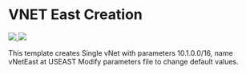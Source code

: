 # VNET East Creation

<a href="https://portal.azure.com/#create/Microsoft.Template/uri/https%3A%2F%2Fraw.githubusercontent.com%2Fmartintodorov79%2Fazure-quickstart-templates%2Fmaster%2F001-Test2%2FvNetEast.template.json" target="_blank">
    <img src="http://azuredeploy.net/deploybutton.png"/>
</a>
<a href="http://armviz.io/#/?load=https%3A%2F%2Fraw.githubusercontent.com%2Fmartintodorov79%2Fazure-quickstart-templates%2Fmaster%2F001-Test2%2FvNetEast.template.json" target="_blank">
    <img src="http://armviz.io/visualizebutton.png"/>
</a>

This template creates Single vNet with parameters 10.1.0.0/16, name vNetEast at USEAST
Modify parameters file to change default values.
